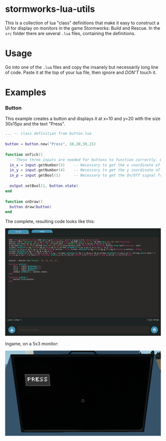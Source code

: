 # stormworks-lua-utils
This is a collection of lua "class" definitions that make it easy to construct a UI for display on monitors in the game Stormworks: Build and Rescue. In the `src` folder there are several `.lua` files, containing the definitions.

# Usage
Go into one of the `.lua` files and copy the insanely but necessarily long line of code. Paste it at the top of your lua file, then ignore and *DON'T* touch it.

# Examples
### Button
This example creates a button and displays it at x=10 and y=20 with the size 30x15px and the text "Press".
```lua
... -- class definition from button.lua

button = button.new("Press", 10,20,30,15)

function onTick()
  -- These three inputs are needed for buttons to function correctly. Otherwise they will be displayed but won't react to touch
  in_x = input.getNumber(3)    -- Necessary to get the x coordinate of the cursor
  in_y = input.getNumber(4)    -- Necessary to get the y coordinate of the cursor
  in_p = input.getBool(1)      -- Necessary to get the On/Off signal from the monitor when it is being touched

  output.setBool(1, button.state)
end

function onDraw()
  button.draw(button)
end
```
The complete, resulting code looks like this:

![example code](https://github.com/LordAfterEight/stormworks-lua-utils/blob/main/pictures/example_button_code.png?raw=true)

Ingame, on a 5x3 monitor:

![example code](https://github.com/LordAfterEight/stormworks-lua-utils/blob/main/pictures/example_button_ingame.png?raw=true)
